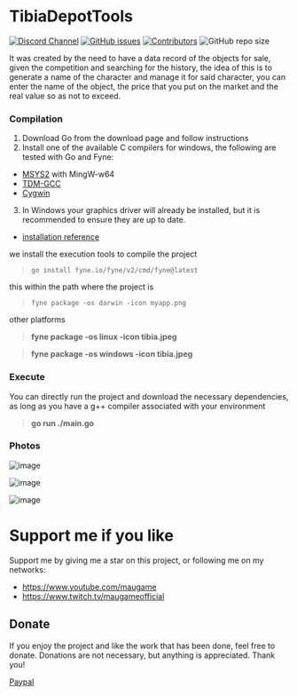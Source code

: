 # TibiaDepotTools
[![Discord Channel](https://img.shields.io/discord/582881500257845260.svg?style=flat-square&logo=discord)](https://discord.gg/6bKnNW88)
[![GitHub issues](https://img.shields.io/github/issues/Mau005/TibiaDepotTools)](https://github.com/Mau005/TibiaDepotTools/issues)
[![Contributors](https://img.shields.io/github/contributors/Mau005/TibiaDepotTools.svg?style=flat-square)](https://github.com/Mau005/MyExpenses/graphs/contributors)
![GitHub repo size](https://img.shields.io/github/repo-size/Mau005/TibiaDepotTools)

It was created by the need to have a data record of the objects for sale, given the competition and searching for the history, the idea of this is to generate a name of the character and manage it for said character, you can enter the name of the object, the price that you put on the market and the real value so as not to exceed.

### Compilation
1. Download Go from the download page and follow instructions
2. Install one of the available C compilers for windows, the following are tested with Go and Fyne:
- [MSYS2](https://www.msys2.org/) with MingW-w64 
- [TDM-GCC](https://jmeubank.github.io/tdm-gcc/download/)
- [Cygwin](https://www.cygwin.com/)
3. In Windows your graphics driver will already be installed, but it is recommended to ensure they are up to date.
- [installation reference](https://docs.fyne.io/started/)


we install the execution tools to compile the project

>`go install fyne.io/fyne/v2/cmd/fyne@latest`

this within the path where the project is

>`fyne package -os darwin -icon myapp.png`

other platforms

>**fyne package -os linux -icon tibia.jpeg**

>**fyne package -os windows -icon tibia.jpeg**



### Execute
You can directly run the project and download the necessary dependencies, as long as you have a g++ compiler associated with your environment

>**go run ./main.go**


### Photos
![image](https://github.com/Mau005/TibiaDepotTools/assets/31163804/aa4de149-1c81-4ec0-8b39-df1814bcb8cc)

![image](https://github.com/Mau005/TibiaDepotTools/assets/31163804/d324c5c5-ed69-4d5f-99a4-470342b4ac49)

![image](https://github.com/Mau005/TibiaDepotTools/assets/31163804/a29320d6-4f93-488a-b164-b00891393d1a)


# Support me if you like
Support me by giving me a star on this project, or following me on my networks:
- https://www.youtube.com/maugame
- https://www.twitch.tv/maugameofficial

## Donate
If you enjoy the project and like the work that has been done, feel free to donate. Donations are not necessary, but anything is appreciated. Thank you!

[Paypal](https://paypal.me/Mau2?country.x=CL&locale.x=es_XC) 
